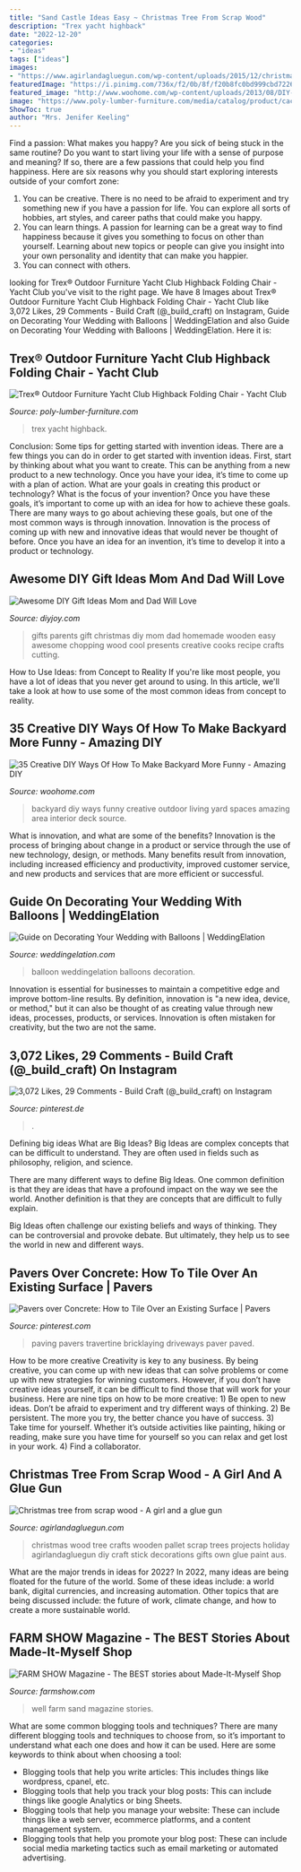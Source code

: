 ```yaml
---
title: "Sand Castle Ideas Easy ~ Christmas Tree From Scrap Wood"
description: "Trex yacht highback"
date: "2022-12-20"
categories:
- "ideas"
tags: ["ideas"]
images:
- "https://www.agirlandagluegun.com/wp-content/uploads/2015/12/christmas-trees-made-from-scrap-wood.jpg"
featuredImage: "https://i.pinimg.com/736x/f2/0b/8f/f20b8fc0bd999cbd7226e1961528dd17.jpg"
featured_image: "http://www.woohome.com/wp-content/uploads/2013/08/DIY-Ways-Of-Backyard-24.jpg"
image: "https://www.poly-lumber-furniture.com/media/catalog/product/cache/1/image/1800x/040ec09b1e35df139433887a97daa66f/t/r/trex-outdoor-furniture-yacht-club-highback-folding-chair-txd38_3.jpg"
ShowToc: true
author: "Mrs. Jenifer Keeling"
---
```



Find a passion: What makes you happy?
Are you sick of being stuck in the same routine? Do you want to start living your life with a sense of purpose and meaning? If so, there are a few passions that could help you find happiness. Here are six reasons why you should start exploring interests outside of your comfort zone: 
1. You can be creative. There is no need to be afraid to experiment and try something new if you have a passion for life. You can explore all sorts of hobbies, art styles, and career paths that could make you happy. 
2. You can learn things. A passion for learning can be a great way to find happiness because it gives you something to focus on other than yourself. Learning about new topics or people can give you insight into your own personality and identity that can make you happier. 
3. You can connect with others.

	

		
looking for Trex® Outdoor Furniture Yacht Club Highback Folding Chair - Yacht Club you've visit to the right page. We have 8 Images about Trex® Outdoor Furniture Yacht Club Highback Folding Chair - Yacht Club like 3,072 Likes, 29 Comments - Build Craft (@_build_craft) on Instagram, Guide on Decorating Your Wedding with Balloons | WeddingElation and also Guide on Decorating Your Wedding with Balloons | WeddingElation. Here it is:
		
    
## Trex® Outdoor Furniture Yacht Club Highback Folding Chair - Yacht Club

<img loading=lazy src="https://www.poly-lumber-furniture.com/media/catalog/product/cache/1/image/1800x/040ec09b1e35df139433887a97daa66f/t/r/trex-outdoor-furniture-yacht-club-highback-folding-chair-txd38_3.jpg" onerror="this.onerror=null;this.src='https://tse4.mm.bing.net/th?id=OIP.RyoJ2lBmXkWc26m0by7qpgHaHa&amp;pid=15.1';" alt="Trex® Outdoor Furniture Yacht Club Highback Folding Chair - Yacht Club">

_Source: poly-lumber-furniture.com_

>trex yacht highback. 

	

Conclusion: Some tips for getting started with invention ideas.
There are a few things you can do in order to get started with invention ideas. First, start by thinking about what you want to create. This can be anything from a new product to a new technology. Once you have your idea, it’s time to come up with a plan of action. What are your goals in creating this product or technology? What is the focus of your invention? Once you have these goals, it’s important to come up with an idea for how to achieve these goals. There are many ways to go about achieving these goals, but one of the most common ways is through innovation. Innovation is the process of coming up with new and innovative ideas that would never be thought of before. Once you have an idea for an invention, it’s time to develop it into a product or technology.

    
## Awesome DIY Gift Ideas Mom And Dad Will Love

<img loading=lazy src="http://diyjoy.com/wp-content/uploads/2015/11/Wooden-Chopping-Board-Etched-with-Secret-Family-Recipe.jpg" onerror="this.onerror=null;this.src='https://tse1.mm.bing.net/th?id=OIP.GWmuWb78mPuX6ceAlgMa4QHaLG&amp;pid=15.1';" alt="Awesome DIY Gift Ideas Mom and Dad Will Love">

_Source: diyjoy.com_

>gifts parents gift christmas diy mom dad homemade wooden easy awesome chopping wood cool presents creative cooks recipe crafts cutting. 

	

How to Use Ideas: from Concept to Reality
If you're like most people, you have a lot of ideas that you never get around to using. In this article, we'll take a look at how to use some of the most common ideas from concept to reality.

    
## 35 Creative DIY Ways Of How To Make Backyard More Funny - Amazing DIY

<img loading=lazy src="http://www.woohome.com/wp-content/uploads/2013/08/DIY-Ways-Of-Backyard-24.jpg" onerror="this.onerror=null;this.src='https://tse4.mm.bing.net/th?id=OIP.7zS8GvfqEDI8BKJD_DQ0KwHaJT&amp;pid=15.1';" alt="35 Creative DIY Ways Of How To Make Backyard More Funny - Amazing DIY">

_Source: woohome.com_

>backyard diy ways funny creative outdoor living yard spaces amazing area interior deck source. 

	

What is innovation, and what are some of the benefits?
Innovation is the process of bringing about change in a product or service through the use of new technology, design, or methods. Many benefits result from innovation, including increased efficiency and productivity, improved customer service, and new products and services that are more efficient or successful.

    
## Guide On Decorating Your Wedding With Balloons | WeddingElation

<img loading=lazy src="https://www.weddingelation.com/wp-content/uploads/2012/11/124051-cheap-wedding-decoration-photos-balloons-5.jpg" onerror="this.onerror=null;this.src='https://tse1.mm.bing.net/th?id=OIP.cwiUKevRbMMmuWCaP3FfVQHaKD&amp;pid=15.1';" alt="Guide on Decorating Your Wedding with Balloons | WeddingElation">

_Source: weddingelation.com_

>balloon weddingelation balloons decoration. 

	

Innovation is essential for businesses to maintain a competitive edge and improve bottom-line results. By definition, innovation is "a new idea, device, or method," but it can also be thought of as creating value through new ideas, processes, products, or services. Innovation is often mistaken for creativity, but the two are not the same.

    
## 3,072 Likes, 29 Comments - Build Craft (@_build_craft) On Instagram

<img loading=lazy src="https://i.pinimg.com/736x/a4/55/cb/a455cb82ba7aae4b85d8338394d7efa2.jpg" onerror="this.onerror=null;this.src='https://tse2.mm.bing.net/th?id=OIP.JFN1uK_RgUfZ9fgthwyGgwHaHa&amp;pid=15.1';" alt="3,072 Likes, 29 Comments - Build Craft (@_build_craft) on Instagram">

_Source: pinterest.de_

>. 

	

Defining big ideas
What are Big Ideas?
Big Ideas are complex concepts that can be difficult to understand. They are often used in fields such as philosophy, religion, and science.

There are many different ways to define Big Ideas. One common definition is that they are ideas that have a profound impact on the way we see the world. Another definition is that they are concepts that are difficult to fully explain.

Big Ideas often challenge our existing beliefs and ways of thinking. They can be controversial and provoke debate. But ultimately, they help us to see the world in new and different ways.

    
## Pavers Over Concrete: How To Tile Over An Existing Surface | Pavers

<img loading=lazy src="https://i.pinimg.com/736x/f2/0b/8f/f20b8fc0bd999cbd7226e1961528dd17.jpg" onerror="this.onerror=null;this.src='https://tse3.mm.bing.net/th?id=OIP.jT34NtDebsVs4yYMXqvCMQHaFj&amp;pid=15.1';" alt="Pavers over Concrete: How to Tile Over an Existing Surface | Pavers">

_Source: pinterest.com_

>paving pavers travertine bricklaying driveways paver paved. 

	

How to be more creative
Creativity is key to any business. By being creative, you can come up with new ideas that can solve problems or come up with new strategies for winning customers. However, if you don’t have creative ideas yourself, it can be difficult to find those that will work for your business. Here are nine tips on how to be more creative: 1) Be open to new ideas. Don’t be afraid to experiment and try different ways of thinking. 2) Be persistent. The more you try, the better chance you have of success. 3) Take time for yourself. Whether it’s outside activities like painting, hiking or reading, make sure you have time for yourself so you can relax and get lost in your work. 4) Find a collaborator.

    
## Christmas Tree From Scrap Wood - A Girl And A Glue Gun

<img loading=lazy src="https://www.agirlandagluegun.com/wp-content/uploads/2015/12/christmas-trees-made-from-scrap-wood.jpg" onerror="this.onerror=null;this.src='https://tse3.mm.bing.net/th?id=OIP.50idBOCIpcQZuJu-sn7BQQHaLH&amp;pid=15.1';" alt="Christmas tree from scrap wood - A girl and a glue gun">

_Source: agirlandagluegun.com_

>christmas wood tree crafts wooden pallet scrap trees projects holiday agirlandagluegun diy craft stick decorations gifts own glue paint aus. 

	

What are the major trends in ideas for 2022?
In 2022, many ideas are being floated for the future of the world. Some of these ideas include: a world bank, digital currencies, and increasing automation. Other topics that are being discussed include: the future of work, climate change, and how to create a more sustainable world.

    
## FARM SHOW Magazine - The BEST Stories About Made-It-Myself Shop

<img loading=lazy src="https://www.farmshow.com/images/articlefull/817801297086904.jpg" onerror="this.onerror=null;this.src='https://tse3.mm.bing.net/th?id=OIP.5BIsf1rB_5eYSgzCV1G0UwAAAA&amp;pid=15.1';" alt="FARM SHOW Magazine - The BEST stories about Made-It-Myself Shop">

_Source: farmshow.com_

>well farm sand magazine stories. 

	

What are some common blogging tools and techniques?
There are many different blogging tools and techniques to choose from, so it’s important to understand what each one does and how it can be used. Here are some keywords to think about when choosing a tool:
- Blogging tools that help you write articles: This includes things like wordpress, cpanel, etc.
- Blogging tools that help you track your blog posts: This can include things like google Analytics or bing Sheets.
- Blogging tools that help you manage your website: These can include things like a web server, ecommerce platforms, and a content management system. 
- Blogging tools that help you promote your blog post: These can include social media marketing tactics such as email marketing or automated advertising.

